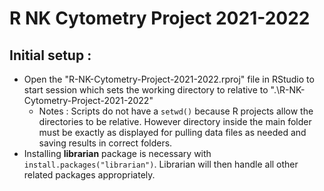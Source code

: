 # R NK Cytometry Project 2021-2022

## Initial setup :
* Open the "R-NK-Cytometry-Project-2021-2022.rproj" file in RStudio to start session which sets the working directory to relative to ".\R-NK-Cytometry-Project-2021-2022"
  * Notes : Scripts do not have a `setwd()` because R projects allow the directories to be relative. However directory inside the main folder must be exactly as displayed for pulling data files as needed and saving results in correct folders.
* Installing **librarian** package is necessary with `install.packages("librarian")`. Librarian will then handle all other related packages appropriately.



